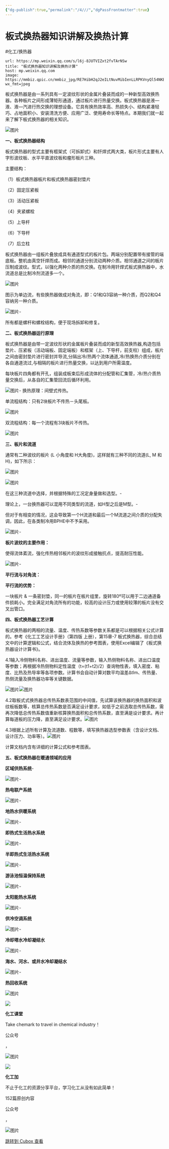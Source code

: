 ```yaml
---
{"dg-publish":true,"permalink":"/4///","dgPassFrontmatter":true}
---
```


# 板式换热器知识讲解及换热计算
#化工/换热器

```cardlink
url: https://mp.weixin.qq.com/s/l6j-8JUTVIZxt2fvTArNSw
title: "板式换热器知识讲解及换热计算"
host: mp.weixin.qq.com
image: https://mmbiz.qpic.cn/mmbiz_jpg/RE7HibH2qJ2eILtNuvMibIenLLRPKVnyQl54NKBbz4IUIAziaib3zHLLQicLEEG6lB3Srk2OblaibMPfxQIyOBykI9QQ/0?wx_fmt=jpeg
```


板式换热器是由一系列具有一定波纹形状的金属片叠装而成的一种新型高效换热器。各种板片之间形成薄矩形通道，通过板片进行热量交换。板式换热器是液—液、液—汽进行热交换的理想设备。它具有换热效率高、热损失小、结构紧凑轻巧、占地面积小、安装清洗方便、应用广泛、使用寿命长等特点。本期我们就一起来了解下板式换热器的相关知识。

![图片](https://image.cubox.pro/cardImg/2023120410415317524/80896.jpg?imageMogr2/quality/90/ignore-error/1)

**一、板式换热器结构**

板式换热器的型式主要有框架式（可拆卸式）和钎焊式两大类，板片形式主要有人字形波纹板、水平平直波纹板和瘤形板片三种。

主要结构：

（1）板式换热器板片和板式换热器密封垫片

（2）固定压紧板

（3）活动压紧板

（4）夹紧螺栓

（5）上导杆

（6）下导杆

（7）后立柱

板式换热器由一组板片叠放成具有通道型式的板片包。两端分别配置带有接管的端底板。整机由真空钎焊而成。相邻的通道分别流动两种介质。相邻通道之间的板片压制成波纹。型式，以强化两种介质的热交换。在制冷用钎焊式板式换热器中，水流道总是比制冷剂流道多一个。

![图片](https://image.cubox.pro/cardImg/2023120410415433797/61175.jpg?imageMogr2/quality/90/ignore-error/1)

图示为单边流，有些换热器做成对角流，即：Q1和Q3容纳一种介质，而Q2和Q4容纳另一种介质。

![图片](https://image.cubox.pro/cardImg/2023120410415450290/45945.jpg?imageMogr2/quality/90/ignore-error/1)-

所有都是螺杆和螺栓结构，便于现场拆卸和修复。

**二、板式换热器运行原理**

板式换热器是由带一定波纹形状的金属板片叠装而成的新型高效换热器,构造包括垫片、压紧板（活动端板、固定端板）和框架（上、下导杆，前支柱）组成，板片之间由密封垫片进行密封并导流,分隔出冷/热两个流体通道,冷/热换热介质分别在各自通道流过,与相隔的板片进行热量交换，以达到用户所需温度。

每块板片四角都有开孔，组装成板束后形成流体的分配管和汇集管，冷/热介质热量交换后，从各自的汇集管回流后循环利用。

![图片](https://image.cubox.pro/cardImg/2023120410415454204/65590.jpg?imageMogr2/quality/90/ignore-error/1)-
换热原理：间壁式传热。

单流程结构：只有2块板片不传热－头尾板。

![图片](https://image.cubox.pro/cardImg/2023120410415459251/97057.jpg?imageMogr2/quality/90/ignore-error/1)

双流程结构：每一个流程有3块板片不传热。

![图片](https://image.cubox.pro/cardImg/2023120410415429885/54881.jpg?imageMogr2/quality/90/ignore-error/1)

**三、板片和流道**

通常有二种波纹的板片 (L 小角度和 H大角度)，这样就有三种不同的流道(L, M 和 H)，如下所示：

![图片](https://image.cubox.pro/cardImg/2023120410415526209/38808.jpg?imageMogr2/quality/90/ignore-error/1)

![图片](https://image.cubox.pro/cardImg/2023120410415521164/43698.jpg?imageMogr2/quality/90/ignore-error/1)

在这三种流道中选择，并根据特殊的工况定身量做和选型。-

理论上，一台换热器可以混用不同类型的流道，如H型之后是M型。-

但对于有相变的情况，这会导致第一个H流道和最后一个M流道之间介质的分配失调，因此，在各类制冷用BPHE中不予采用。

![图片](https://image.cubox.pro/cardImg/2023120410415583516/40878.jpg?imageMogr2/quality/90/ignore-error/1)-

**板片波纹的主要作用：**

使得流体紊流，强化传热相邻板片的波纹形成接触抗点，提高耐压性能。

![图片](https://image.cubox.pro/cardImg/2023120410415549143/33170.jpg?imageMogr2/quality/90/ignore-error/1)-

**平行流与对角流：**

**平行流的优势：**

一块板片 & 一条密封垫，同一的板片在板片组里，旋转180º可以用于二边通道备件损耗小。完全满足对角流所有的功能，较高的设计压力或使用较薄的板片没有交叉出管口。

**四、板式换热器工艺计算**

板式换热器的两相的流量、温度、传热系数等参数关系都是可以根据相关公式计算的。参考《化工工艺设计手册》（第四版 上册），第15章-7 板式换热器，综合总结文中的计算逻辑和公式，结合流体及换热的参考图表，使用Excel编辑了《板式换热器设计计算书》。

4.1输入冷侧物料名称、进出温度、流量等参数，输入热侧物料名称、进出口温度等参数；再根据冷热侧物料定性温度（t=(t1+t2)/2）查询物性表，填入密度、粘度、比热及热导率等各项参数。计算书会自动计算对数平均温差Δtlm、传热量、热侧流量及换热器功率等关键数据。

![图片](https://image.cubox.pro/cardImg/2023120410415643043/80533.jpg?imageMogr2/quality/90/ignore-error/1)![图片](https://image.cubox.pro/cardImg/2023120410415678853/32409.jpg?imageMogr2/quality/90/ignore-error/1)

4.2取板式式换热器总传热系数表范围的中间值，先试算该换热器的换热面积和波纹板板数等，核算总传热系数是否满足设计要求，如低于之前选取总传热系数，需再次降低总传热系数值重新核算换热面积和总传热系数，直至满是设计要求。再计算每道板的压力降，直至满足设计要求。![图片](https://image.cubox.pro/cardImg/2023120410415616766/82693.jpg?imageMogr2/quality/90/ignore-error/1)

4.3根据上述所有计算及流道数、程数等，填写换热器选型参数表（含设计文档、设计压力、功率等）。![图片](https://image.cubox.pro/cardImg/2023120410415684667/25657.jpg?imageMogr2/quality/90/ignore-error/1)

计算文档内含有详细的计算公式和参考图表。

**五、板式换热器在暖通领域的应用**

**区域供热系统**-

![图片](https://image.cubox.pro/cardImg/2023120410415758022/76257.jpg?imageMogr2/quality/90/ignore-error/1)-

**热电联产系统**

![图片](https://image.cubox.pro/cardImg/2023120410415738038/77206.jpg?imageMogr2/quality/90/ignore-error/1)-

**地热水供暖系统**

![图片](https://image.cubox.pro/cardImg/2023120410415743583/52086.jpg?imageMogr2/quality/90/ignore-error/1)-

**即热式生活热水系统**

![图片](https://image.cubox.pro/cardImg/2023120410415753162/48779.jpg?imageMogr2/quality/90/ignore-error/1)-

**半即热式生活热水系统**

![图片](https://image.cubox.pro/cardImg/2023120410415769297/38882.jpg?imageMogr2/quality/90/ignore-error/1)-

**游泳池恒温保持系统**

![图片](https://image.cubox.pro/cardImg/2023120410415798375/85686.jpg?imageMogr2/quality/90/ignore-error/1)-

**太阳能热水系统**

![图片](https://image.cubox.pro/cardImg/2023120410415746251/48092.jpg?imageMogr2/quality/90/ignore-error/1)-

**供冷空调系统**

![图片](https://image.cubox.pro/cardImg/2023120410415749767/88726.jpg?imageMogr2/quality/90/ignore-error/1)-

**冷却塔水冷却凝结水**

![图片](https://image.cubox.pro/cardImg/2023120410415890156/37939.jpg?imageMogr2/quality/90/ignore-error/1)-

**海水、河水、或井水冷却凝结水**

![图片](https://image.cubox.pro/cardImg/2023120410415818818/78547.jpg?imageMogr2/quality/90/ignore-error/1)-

**热回收系统**

![图片](https://image.cubox.pro/cardImg/2023120410415873977/19660.jpg?imageMogr2/quality/90/ignore-error/1)

![](https://image.cubox.pro/cardImg/2023120410415877680/87972.jpg?imageMogr2/quality/90/ignore-error/1)

**化工课堂**

Take chemark to travel in chemical industry！

公众号

，

![图片](https://image.cubox.pro/cardImg/2023120410415852685/56155.jpg?imageMogr2/quality/90/ignore-error/1)

![](https://image.cubox.pro/cardImg/2023120410415874160/45678.jpg?imageMogr2/quality/90/ignore-error/1)

**化工加**

不止于化工的资源分享平台，学习化工从没有如此简单！

152篇原创内容

公众号

，

![图片](https://image.cubox.pro/cardImg/2023120410415829484/84374.jpg?imageMogr2/quality/90/ignore-error/1)

[跳转到 Cubox 查看](https://cubox.pro/my/card?id=7131181343613912332)